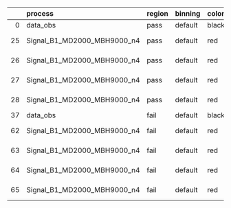 |    | process                     | region   | binning   | color   | process_type   |   scale | variation   | source_filename                                                      | source_histname    | alias                       | title     |   combine_idx |     lnN |   shapes | syst_type   | direction   | variation_alias   |
|---:|:----------------------------|:---------|:----------|:--------|:---------------|--------:|:------------|:---------------------------------------------------------------------|:-------------------|:----------------------------|:----------|--------------:|--------:|---------:|:------------|:------------|:------------------|
|  0 | data_obs                    | pass     | default   | black   | DATA           |       1 | nominal     | ./histograms_for_2DAlphabet_v18//BH_Data.root                        | hpass              | Data                        | Data      |           nan | nan     |      nan | nan         | nan         | nan               |
| 25 | Signal_B1_MD2000_MBH9000_n4 | pass     | default   | red     | SIGNAL         |       1 | lumi        | ./histograms_for_2DAlphabet_v18//BH_Signal_B1_MD2000_MBH9000_n4.root | hpass              | Signal_B1_MD2000_MBH9000_n4 | BH signal |           nan |   1.016 |      nan | lnN         | nan         | nan               |
| 26 | Signal_B1_MD2000_MBH9000_n4 | pass     | default   | red     | SIGNAL         |       1 | SVM         | ./histograms_for_2DAlphabet_v18//BH_Signal_B1_MD2000_MBH9000_n4.root | hpass_SVMsyst_up   | Signal_B1_MD2000_MBH9000_n4 | BH signal |           nan | nan     |        1 | shapes      | Up          | SVMsyst           |
| 27 | Signal_B1_MD2000_MBH9000_n4 | pass     | default   | red     | SIGNAL         |       1 | SVM         | ./histograms_for_2DAlphabet_v18//BH_Signal_B1_MD2000_MBH9000_n4.root | hpass_SVMsyst_down | Signal_B1_MD2000_MBH9000_n4 | BH signal |           nan | nan     |        1 | shapes      | Down        | SVMsyst           |
| 28 | Signal_B1_MD2000_MBH9000_n4 | pass     | default   | red     | SIGNAL         |       1 | nominal     | ./histograms_for_2DAlphabet_v18//BH_Signal_B1_MD2000_MBH9000_n4.root | hpass              | Signal_B1_MD2000_MBH9000_n4 | BH signal |           nan | nan     |      nan | nan         | nan         | nan               |
| 37 | data_obs                    | fail     | default   | black   | DATA           |       1 | nominal     | ./histograms_for_2DAlphabet_v18//BH_Data.root                        | hfail              | Data                        | Data      |           nan | nan     |      nan | nan         | nan         | nan               |
| 62 | Signal_B1_MD2000_MBH9000_n4 | fail     | default   | red     | SIGNAL         |       1 | lumi        | ./histograms_for_2DAlphabet_v18//BH_Signal_B1_MD2000_MBH9000_n4.root | hfail              | Signal_B1_MD2000_MBH9000_n4 | BH signal |           nan |   1.016 |      nan | lnN         | nan         | nan               |
| 63 | Signal_B1_MD2000_MBH9000_n4 | fail     | default   | red     | SIGNAL         |       1 | SVM         | ./histograms_for_2DAlphabet_v18//BH_Signal_B1_MD2000_MBH9000_n4.root | hfail_SVMsyst_up   | Signal_B1_MD2000_MBH9000_n4 | BH signal |           nan | nan     |        1 | shapes      | Up          | SVMsyst           |
| 64 | Signal_B1_MD2000_MBH9000_n4 | fail     | default   | red     | SIGNAL         |       1 | SVM         | ./histograms_for_2DAlphabet_v18//BH_Signal_B1_MD2000_MBH9000_n4.root | hfail_SVMsyst_down | Signal_B1_MD2000_MBH9000_n4 | BH signal |           nan | nan     |        1 | shapes      | Down        | SVMsyst           |
| 65 | Signal_B1_MD2000_MBH9000_n4 | fail     | default   | red     | SIGNAL         |       1 | nominal     | ./histograms_for_2DAlphabet_v18//BH_Signal_B1_MD2000_MBH9000_n4.root | hfail              | Signal_B1_MD2000_MBH9000_n4 | BH signal |           nan | nan     |      nan | nan         | nan         | nan               |